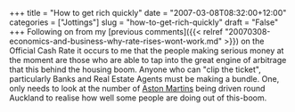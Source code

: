 +++
title = "How to get rich quickly"
date = "2007-03-08T08:32:00+12:00"
categories = ["Jottings"]
slug = "how-to-get-rich-quickly"
draft = "False"
+++
Following on from my [previous
comments]({{< relref "20070308-economics-and-business-why-rate-rises-wont-work.md" >}})
on the Official Cash Rate it occurs to me that the people making
serious money at the moment are those who are able to tap into the
great engine of arbitrage that this behind the housing boom.
Anyone who can "clip the ticket", particularly Banks and Real
Estate Agents must be making a bundle. One, only needs to look at the
number of [Aston Martins](http://www.astonmartin.com/) being driven
round Auckland to realise how well some people are doing out of
this-boom.


